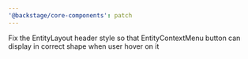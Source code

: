 ```yaml
---
'@backstage/core-components': patch
---
```


Fix the EntityLayout header style so that EntityContextMenu button can display in correct shape when user hover on it
